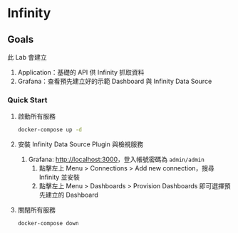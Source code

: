 # Infinity

## Goals

此 Lab 會建立

1. Application：基礎的 API 供 Infinity 抓取資料
2. Grafana：查看預先建立好的示範 Dashboard 與 Infinity Data Source

### Quick Start

1. 啟動所有服務

   ```bash
   docker-compose up -d
   ```

2. 安裝 Infinity Data Source Plugin 與檢視服務
   1. Grafana: <http://localhost:3000>，登入帳號密碼為 `admin/admin`
      1. 點擊左上 Menu > Connections > Add new connection，搜尋 Infinity 並安裝
      2. 點擊左上 Menu > Dashboards > Provision Dashboards 即可選擇預先建立的 Dashboard
3. 關閉所有服務

   ```bash
   docker-compose down
   ```
